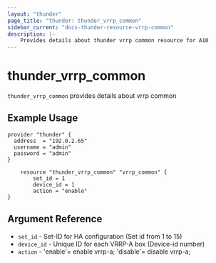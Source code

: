 ```yaml
---
layout: "thunder"
page_title: "thunder: thunder_vrrp_common"
sidebar_current: "docs-thunder-resource-vrrp-common"
description: |-
    Provides details about thunder vrrp common resource for A10
---
```


# thunder\_vrrp\_common

`thunder_vrrp_common` provides details about vrrp common
## Example Usage


```hcl
provider "thunder" {
  address  = "192.0.2.65"
  username = "admin"
  password = "admin"
}

	resource "thunder_vrrp_common" "vrrp_common" {
		set_id = 1
		device_id = 1
		action = "enable"
}
```

## Argument Reference

* `set_id` - Set-ID for HA configuration (Set id from 1 to 15)
* `device_id` - Unique ID for each VRRP-A box (Device-id number)
* `action` - 'enable'= enable vrrp-a; 'disable'= disable vrrp-a; 

